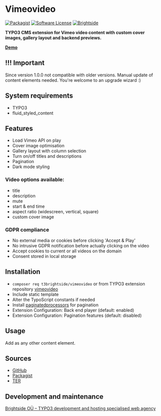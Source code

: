 # Vimeovideo
[![Packagist](https://img.shields.io/packagist/v/t3brightside/vimeovideo.svg?style=flat)](https://packagist.org/packages/t3brightside/vimeovideo)
[![Software License](https://img.shields.io/badge/license-GPLv3-brightgreen.svg?style=flat)](LICENSE)
[![Brightside](https://img.shields.io/badge/by-t3brightside.com-orange.svg?style=flat)](https://t3brightside.com)


**TYPO3 CMS extension for Vimeo video content with custom cover images, gallery layout and backend previews.**

**[Demo](https://microtemplate.t3brightside.com)**

## !!! Important
Since version 1.0.0 not compatible with older versions. Manual update of content elements needed. You're welcome to an upgrade wizard :)

## System requirements

- TYPO3
- fluid_styled_content

## Features
- Load Vimeo API on play
- Cover image optimisation
- Gallery layout with column selection
- Turn on/off titles and descriptions
- Pagination
- Dark mode styling

### Video options available:
- title
- description
- mute
- start & end time
- aspect ratio (widescreen, vertical, square)
- custom cover image

### GDPR compliance
- No external media or cookies before clicking 'Accept & Play'
- No intrusive GDPR notification before actually clicking on the video
- Accept cookies to current or all videos on the domain
- Consent stored in local storage

## Installation
- `composer req t3brightside/vimeovideo` or from TYPO3 extension repository [vimeovideo](https://extensions.typo3.org/extension/vimeovideo/)
- Include static template
- Alter the TypoScript constants if needed
- Install [paginatedprocessors](https://github.com/t3brightside/paginatedprocessors) for pagination
- Extension Configuration: Back end player (default: enabled)
- Extension Configuration: Pagination features (default: disabled)

## Usage

Add as any other content element.

## Sources

- [GitHub](https://github.com/t3brightside/vimeovideo)
- [Packagist](https://packagist.org/packages/t3brightside/vimeovideo)
- [TER](https://extensions.typo3.org/extension/vimeovideo/)

Development and maintenance
---------------------------

[Brightside OÜ – TYPO3 development and hosting specialised web agency](https://t3brightside.com)
